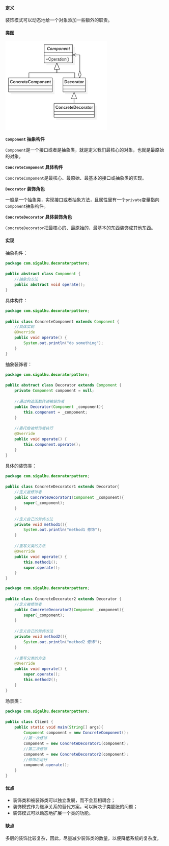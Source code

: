 #### 定义

装饰模式可以动态地给一个对象添加一些额外的职责。

#### 类图

![](《设计模式之禅》读书笔记--(12)装饰模式/1.png)

**`Component` 抽象构件**

`Component`是一个接口或者是抽象类，就是定义我们最核心的对象，也就是最原始的对象。

**`ConcreteComponent` 具体构件**

`ConcreteComponent`是最核心、最原始、最基本的接口或抽象类的实现。

**`Decorator` 装饰角色**

一般是一个抽象类，实现接口或者抽象方法，且属性里有一个`private`变量指向`Component`抽象构件。

**`ConcreteDecorator` 具体装饰角色**

`ConcreteDecorator`把最核心的、最原始的、最基本的东西装饰成其他东西。

#### 实现

抽象构件：
```java
package com.sigalhu.decoratorpattern;

public abstract class Component {
    //抽象的方法
    public abstract void operate();
}
```
具体构件：
```java
package com.sigalhu.decoratorpattern;

public class ConcreteComponent extends Component {
    //具体实现
    @Override
    public void operate() {
        System.out.println("do something");
    }
}
```
抽象装饰者：
```java
package com.sigalhu.decoratorpattern;

public abstract class Decorator extends Component {
    private Component component = null;

    //通过构造函数传递被装饰者
    public Decorator(Component _component){
        this.component = _component;
    }

    //委托给被修饰者执行
    @Override
    public void operate() {
        this.component.operate();
    }
}
```
具体的装饰类：
```java
package com.sigalhu.decoratorpattern;

public class ConcreteDecorator1 extends Decorator{
    //定义被修饰者
    public ConcreteDecorator1(Component _component){
        super(_component);
    }

    //定义自己的修饰方法
    private void method1(){
        System.out.println("method1 修饰");
    }

    //重写父类的方法
    @Override
    public void operate() {
        this.method1();
        super.operate();
    }
}
```
```java
package com.sigalhu.decoratorpattern;

public class ConcreteDecorator2 extends Decorator {
    //定义被修饰者
    public ConcreteDecorator2(Component _component){
        super(_component);
    }

    //定义自己的修饰方法
    private void method2(){
        System.out.println("method2 修饰");
    }

    //重写父类的方法
    @Override
    public void operate() {
        super.operate();
        this.method2();
    }
}
```
场景类：
```java
package com.sigalhu.decoratorpattern;

public class Client {
    public static void main(String[] args){
        Component component = new ConcreteComponent();
        //第一次修饰
        component = new ConcreteDecorator1(component);
        //第二次修饰
        component = new ConcreteDecorator2(component);
        //修饰后运行
        component.operate();
    }
}
```

#### 优点

* 装饰类和被装饰类可以独立发展，而不会互相耦合；
* 装饰模式作为继承关系的替代方案，可以解决子类膨胀的问题；
* 装饰模式可以动态地扩展一个类的功能。

#### 缺点

多层的装饰比较复杂，因此，尽量减少装饰类的数量，以便降低系统的复杂度。